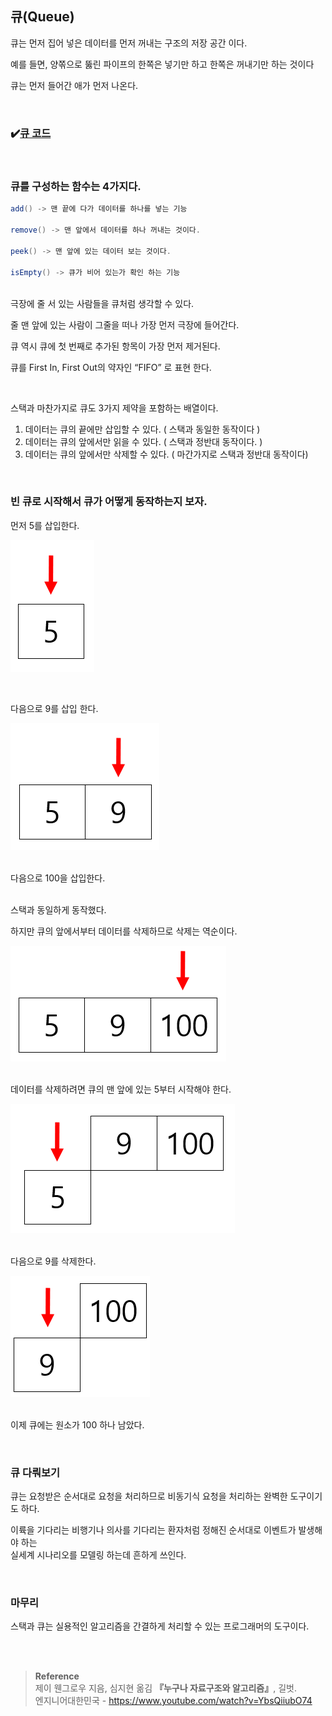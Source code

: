 ## 큐(Queue)

큐는 먼저 집어 넣은 데이터를 먼저 꺼내는 구조의 저장 공간 이다.

예를 들면, 양쪾으로 뚫린 파이프의 한쪽은 넣기만 하고 한쪽은 꺼내기만 하는 것이다

큐는 먼저 들어간 애가 먼저 나온다.

<br/>

### ✔️[큐 코드](https://github.com/mingseok/TIL/blob/main/code/Queue.java)

<br/>

### 큐를 구성하는 함수는 4가지다.

```java
add() -> 맨 끝에 다가 데이터를 하나를 넣는 기능

remove() -> 맨 앞에서 데이터를 하나 꺼내는 것이다.

peek() -> 맨 앞에 있는 데이터 보는 것이다.

isEmpty() -> 큐가 비어 있는가 확인 하는 기능
```

<br/>극장에 줄 서 있는 사람들을 큐처럼 생각할 수 있다.

줄 맨 앞에 있는 사람이 그줄을 떠나 가장 먼저 극장에 들어간다.

큐 역시 큐에 첫 번째로 추가된 항목이 가장 먼저 제거된다.

큐를 First In, First Out의 약자인 “FIFO” 로 표현 한다.

<br/>

스택과 마찬가지로 큐도 3가지 제약을 포함하는 배열이다.

1. 데이터는 큐의 끝에만 삽입할 수 있다. ( 스택과 동일한 동작이다 )
2. 데이터는 큐의 앞에서만 읽을 수 있다. ( 스택과 정반대 동작이다. )
3. 데이터는 큐의 앞에서만 삭제할 수 있다. ( 마간가지로 스택과 정반대 동작이다)

<br/>

### 빈 큐로 시작해서 큐가 어떻게 동작하는지 보자.

먼저 5를 삽입한다.

![이미지](/programming/img/스택1.PNG)

<br/>

다음으로 9를 삽입 한다.

![이미지](/programming/img/스택6.PNG)

<br/>다음으로 100을 삽입한다.

<br/>스택과 동일하게 동작했다. 

하지만 큐의 앞에서부터 데이터를 삭제하므로 삭제는 역순이다.

![이미지](/programming/img/스택7.PNG)

<br/>데이터를 삭제하려면 큐의 맨 앞에 있는 5부터 시작해야 한다.

![이미지](/programming/img/스택8.PNG)

<br/>다음으로 9를 삭제한다.

![이미지](/programming/img/스택9.PNG)

<br/>이제 큐에는 원소가 100 하나 남았다.

<br/>

### 큐 다뤄보기

큐는 요청받은 순서대로 요청을 처리하므로 비동기식 요청을 처리하는 완벽한 도구이기도 하다.

이륙을 기다리는 비행기나 의사를 기다리는 환자처럼 정해진 순서대로 이벤트가 발생해야 하는 <br/>실세계 시나리오를 모델링 하는데 흔하게 쓰인다.

<br/>

### 마무리

스택과 큐는 실용적인 알고리즘을 간결하게 처리할 수 있는 프로그래머의 도구이다.


<br/><br/>

>**Reference**
<br/>제이 웬그로우 지음, 심지현 옮김 **『**누구나 자료구조와 알고리즘**』**, 길벗. <br/>
엔지니어대한민국 - https://www.youtube.com/watch?v=YbsQiiubO74